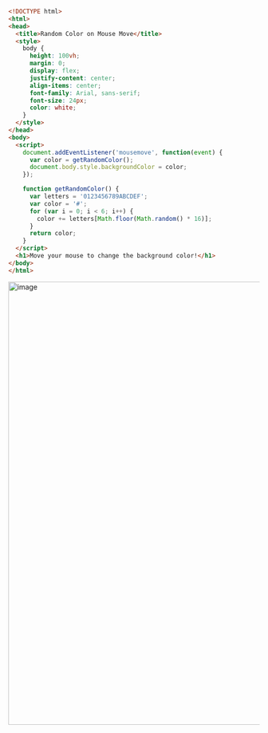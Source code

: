 ```html
<!DOCTYPE html>
<html>
<head>
  <title>Random Color on Mouse Move</title>
  <style>
    body {
      height: 100vh;
      margin: 0;
      display: flex;
      justify-content: center;
      align-items: center;
      font-family: Arial, sans-serif;
      font-size: 24px;
      color: white;
    }
  </style>
</head>
<body>
  <script>
    document.addEventListener('mousemove', function(event) {
      var color = getRandomColor();
      document.body.style.backgroundColor = color;
    });

    function getRandomColor() {
      var letters = '0123456789ABCDEF';
      var color = '#';
      for (var i = 0; i < 6; i++) {
        color += letters[Math.floor(Math.random() * 16)];
      }
      return color;
    }
  </script>
  <h1>Move your mouse to change the background color!</h1>
</body>
</html>
```
<img width="889" alt="image" src="https://github.com/KrisanapongJaruenjanporn/Move_mouse_change_backgroun/assets/121858059/5e9a19dd-debe-4949-84e7-0742560a75e8">

